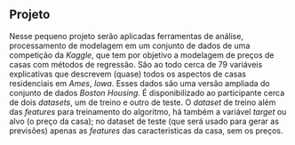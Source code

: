 ## Projeto

Nesse pequeno projeto serão aplicadas ferramentas de análise, processamento de modelagem em um conjunto de dados de uma competição da *Kaggle*, que tem por objetivo a modelagem de
preços de casas com métodos de regressão. São ao todo cerca de 79 variáveis explicativas que descrevem (quase) todos os aspectos de casas residenciais em *Ames*, *Iowa*. Esses dados
são uma versão ampliada do conjunto de dados *Boston Housing*. É disponibilizado ao participante cerca de dois *datasets*, um de treino e outro de teste. O *dataset* de treino além das
*features* para treinamento do algoritmo, há também a variável *target* ou alvo (o preço da casa); no dataset de teste (que será usado para gerar as previsões) apenas as *features* das
características da casa, sem os preços.
